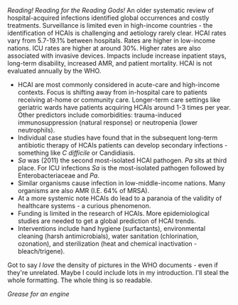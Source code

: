 *Reading! Reading for the Reading Gods!*
An older systematic review of hospital-acquired infections identified global occurrences and costly treatments. Surveillance is limited even in high-income countries - the identification of HCAIs is challenging and aetiology rarely clear. HCAI rates vary from 5.7-19.1% between hospitals. Rates are higher in low-income nations. ICU rates are higher at around 30%. Higher rates are also associated with invasive devices. Impacts include increase inpatient stays, long-term disability, increased AMR, and patient mortality.
HCAI is not evaluated annually by the WHO.
- HCAI are most commonly considered in acute-care and high-income contexts. Focus is shifting away from in-hospital care to patients receiving at-home or community care. Longer-term care settings like geriatric wards have patients acquiring HCAIs around 1-3 times per year. Other predictors include comorbidities: trauma-induced immunosuppression (natural response) or neutropenia (lower neutrophils).
- Individual case studies have found that in the subsequent long-term antibiotic therapy of HCAIs patients can develop secondary infections - something like *C difficile* or Candidiasis.
- *Sa* was (2011) the second most-isolated HCAI pathogen. *Pa* sits at third place. For ICU infections *Sa* is the most-isolated pathogen followed by Enterobacteriaceae and *Pa*.
- Similar organisms cause infection in low-middle-income nations. Many organisms are also AMR (I.E. 64% of MRSA).
- At a more systemic note HCAIs do lead to a paranoia of the validity of healthcare systems - a curious phenomenon.
- Funding is limited in the research of HCAIs. More epidemiological studies are needed to get a global prediction of HCAI trends.
- Interventions include hand hygiene (surfactants), environmental cleaning (harsh antimicrobials), water sanitation (chlorination, ozonation), and sterilization (heat and chemical inactivation - bleach/trigene).

Got to say *I love* the density of pictures in the WHO documents - even if they're unrelated. Maybe I could include lots in my introduction. I'll steal the whole formatting. The whole thing is so readable.

*Grease for an engine*

